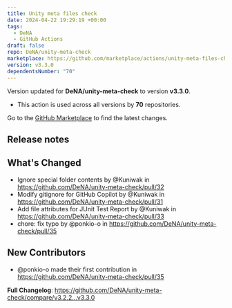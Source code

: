 ```yaml
---
title: Unity meta files check
date: 2024-04-22 19:29:19 +00:00
tags:
  - DeNA
  - GitHub Actions
draft: false
repo: DeNA/unity-meta-check
marketplace: https://github.com/marketplace/actions/unity-meta-files-check
version: v3.3.0
dependentsNumber: "70"
---
```



Version updated for **DeNA/unity-meta-check** to version **v3.3.0**.
- This action is used across all versions by **70** repositories.

Go to the [GitHub Marketplace](https://github.com/marketplace/actions/unity-meta-files-check) to find the latest changes.

## Release notes

## What's Changed
* Ignore special folder contents by @Kuniwak in https://github.com/DeNA/unity-meta-check/pull/32
* Modify gitignore for GitHub Copilot by @Kuniwak in https://github.com/DeNA/unity-meta-check/pull/31
* Add file attributes for JUnit Test Report by @Kuniwak in https://github.com/DeNA/unity-meta-check/pull/33
* chore: fix typo by @ponkio-o in https://github.com/DeNA/unity-meta-check/pull/35

## New Contributors
* @ponkio-o made their first contribution in https://github.com/DeNA/unity-meta-check/pull/35

**Full Changelog**: https://github.com/DeNA/unity-meta-check/compare/v3.2.2...v3.3.0
